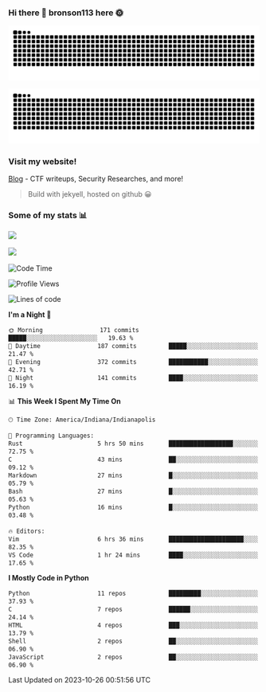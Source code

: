 ### Hi there 👋 bronson113 here 🌞
<div align="center">

![GitHub Snake Light](https://raw.githubusercontent.com/bronson113/bronson113/snake/github-snake.svg#gh-light-mode-only)

![GitHub Snake dark](https://raw.githubusercontent.com/bronson113/bronson113/snake/github-snake-dark.svg#gh-dark-mode-only)

</div>

### Visit my website!
[Blog](https://bronson113.github.io/) - CTF writeups, Security Researches, and more! 

> Build with jekyell, hosted on github 😀

### Some of my stats 📊
![](https://github-readme-stats-sigma-five.vercel.app/api?username=bronson113&theme=transparent&show_icons=true)

![](https://github-readme-stats-sigma-five.vercel.app/api/top-langs/?username=bronson113&theme=transparent&layout=compact&card_width=445)



<!--START_SECTION:waka-->
![Code Time](http://img.shields.io/badge/Code%20Time-409%20hrs%2053%20mins-blue)

![Profile Views](http://img.shields.io/badge/Profile%20Views-0-blue)

![Lines of code](https://img.shields.io/badge/From%20Hello%20World%20I%27ve%20Written-7.2%20million%20lines%20of%20code-blue)

**I'm a Night 🦉** 

```text
🌞 Morning                171 commits         █████░░░░░░░░░░░░░░░░░░░░   19.63 % 
🌆 Daytime                187 commits         █████░░░░░░░░░░░░░░░░░░░░   21.47 % 
🌃 Evening                372 commits         ███████████░░░░░░░░░░░░░░   42.71 % 
🌙 Night                  141 commits         ████░░░░░░░░░░░░░░░░░░░░░   16.19 % 
```


📊 **This Week I Spent My Time On** 

```text
🕑︎ Time Zone: America/Indiana/Indianapolis

💬 Programming Languages: 
Rust                     5 hrs 50 mins       ██████████████████░░░░░░░   72.75 % 
C                        43 mins             ██░░░░░░░░░░░░░░░░░░░░░░░   09.12 % 
Markdown                 27 mins             █░░░░░░░░░░░░░░░░░░░░░░░░   05.79 % 
Bash                     27 mins             █░░░░░░░░░░░░░░░░░░░░░░░░   05.63 % 
Python                   16 mins             █░░░░░░░░░░░░░░░░░░░░░░░░   03.48 % 

🔥 Editors: 
Vim                      6 hrs 36 mins       █████████████████████░░░░   82.35 % 
VS Code                  1 hr 24 mins        ████░░░░░░░░░░░░░░░░░░░░░   17.65 % 
```

**I Mostly Code in Python** 

```text
Python                   11 repos            █████████░░░░░░░░░░░░░░░░   37.93 % 
C                        7 repos             ██████░░░░░░░░░░░░░░░░░░░   24.14 % 
HTML                     4 repos             ███░░░░░░░░░░░░░░░░░░░░░░   13.79 % 
Shell                    2 repos             ██░░░░░░░░░░░░░░░░░░░░░░░   06.90 % 
JavaScript               2 repos             ██░░░░░░░░░░░░░░░░░░░░░░░   06.90 % 
```




 Last Updated on 2023-10-26 00:51:56 UTC
<!--END_SECTION:waka-->
